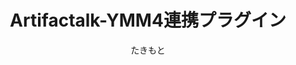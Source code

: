 ---
title: Artifactalk-YMM4連携プラグイン
description: たきもとさんが開発している無料の音声合成トークソフト「Artifactalk」の音声をYMM4から利用できるようにする音声合成プラグインです
author: たきもと
date:
keywords: [""]
category: [""]
---